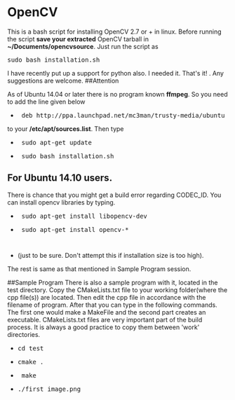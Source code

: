 OpenCV
======
This is a bash script for installing OpenCV 2.7 or + in linux. Before running the script **save your extracted** OpenCV tarball in **~/Documents/opencvsource**. Just run the script as 

<pre>sudo bash installation.sh</pre>

I have recently put up a support for python also. I needed it.
That's it! . Any suggestions are welcome.
##Attention


As of Ubuntu 14.04 or later there is no program known **ffmpeg**. So you need to add the line given below 
* <pre> deb http://ppa.launchpad.net/mc3man/trusty-media/ubuntu trusty main  </pre>

to your **/etc/apt/sources.list**. Then type

* <pre> sudo apt-get update </pre>
* <pre> sudo bash installation.sh</pre>

## For Ubuntu 14.10 users.
There is chance that you might get a build error regarding CODEC_ID. You can install opencv libraries by typing.
* <pre> sudo apt-get install libopencv-dev </pre>
* <pre> sudo apt-get install opencv-* <pre>
* (just to be sure. Don't attempt this if installation size is too high).

The rest is same as that mentioned in Sample Program session.

##Sample Program
There is also a sample program with it, located in the test directory. Copy the
CMakeLists.txt file to your working folder(where the cpp file(s)) are located.
Then edit the cpp file in accordance with the filename of program. After that
you can type in the following commands. The first one would make a MakeFile
and the second part creates an executable. CMakeLists.txt files are very
important part of the build process. It is always a good practice to copy 
them between 'work' directories.

* <pre>cd test</pre>
* <pre>cmake .</pre>
* <pre> make</pre>
* <pre>./first image.png</pre>


